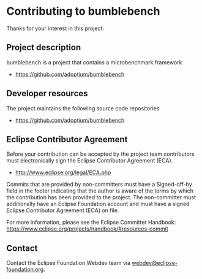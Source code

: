 # Contributing to bumblebench

Thanks for your interest in this project.

## Project description

bumblebench is a project that contains a microbenchmark framework

* https://github.com/adoptium/bumblebench

## Developer resources

The project maintains the following source code repositories

* https://github.com/adoptium/bumblebench

## Eclipse Contributor Agreement

Before your contribution can be accepted by the project team contributors must
electronically sign the Eclipse Contributor Agreement (ECA).

* http://www.eclipse.org/legal/ECA.php

Commits that are provided by non-committers must have a Signed-off-by field in
the footer indicating that the author is aware of the terms by which the
contribution has been provided to the project. The non-committer must
additionally have an Eclipse Foundation account and must have a signed Eclipse
Contributor Agreement (ECA) on file.

For more information, please see the Eclipse Committer Handbook:
https://www.eclipse.org/projects/handbook/#resources-commit

## Contact

Contact the Eclipse Foundation Webdev team via webdev@eclipse-foundation.org.
